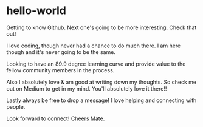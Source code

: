 # hello-world
Getting to know Github. Next one's going to be more interesting. Check that out!

I love coding, though never had a chance to do much there. I am here though and it's never going to be the same. 

Looking to have an 89.9 degree learning curve and provide value to the fellow community members in the process.

Also I absolutely love & am good at writing down my thoughts. So check me out on Medium to get in my mind. 
You'll absolutely love it there!!

Lastly always be free to drop a message! I love helping and connecting with people. 

Look forward to connect! Cheers Mate.
